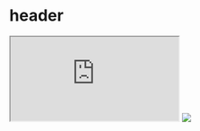 <script src="//ajax.googleapis.com/ajax/libs/jquery/1.8.2/jquery.min.js">xxx</script>
<h1>header</h1>
<iframe src="http://apiary.io/">test</iframe>
<img src="http://static.apiary.io/homepage/css/design/Fmock.png" />